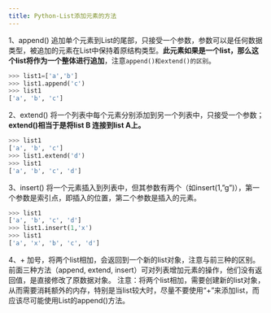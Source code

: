 ```yaml
---
title: Python-List添加元素的方法
---
```

1、append() 追加单个元素到List的尾部，只接受一个参数，参数可以是任何数据类型，被追加的元素在List中保持着原结构类型。**此元素如果是一个list，那么这个list将作为一个整体进行追加**，注意`append()和extend()的区别`。
``` python
>>> list1=['a','b']
>>> list1.append('c')
>>> list1
['a', 'b', 'c']
```
2、extend() 将一个列表中每个元素分别添加到另一个列表中，只接受一个参数；**extend()相当于是将list B 连接到list A上。**
``` python
>>> list1
['a', 'b', 'c']
>>> list1.extend('d')
>>> list1
['a', 'b', 'c', 'd']
```
3、insert() 将一个元素插入到列表中，但其参数有两个（如insert(1,”g”)），第一个参数是索引点，即插入的位置，第二个参数是插入的元素。
``` python
>>> list1
['a', 'b', 'c', 'd']
>>> list1.insert(1,'x')
>>> list1
['a', 'x', 'b', 'c', 'd']
```
4、+ 加号，将两个list相加，会返回到一个新的list对象，注意与前三种的区别。前面三种方法（append, extend, insert）可对列表增加元素的操作，他们没有返回值，是直接修改了原数据对象。 注意：将两个list相加，需要创建新的list对象，从而需要消耗额外的内存，特别是当list较大时，尽量不要使用“+”来添加list，而应该尽可能使用List的append()方法。